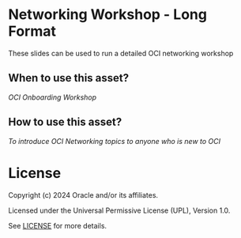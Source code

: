 # Networking Workshop - Long Format
 
These slides can be used to run a detailed OCI networking workshop
 
## When to use this asset?
 
*OCI Onboarding Workshop*
 
## How to use this asset?
 
*To introduce OCI Networking topics to anyone who is new to OCI*
 
# License

Copyright (c) 2024 Oracle and/or its affiliates.

Licensed under the Universal Permissive License (UPL), Version 1.0.

See [LICENSE](https://github.com/oracle-devrel/technology-engineering/blob/main/LICENSE) for more details.
